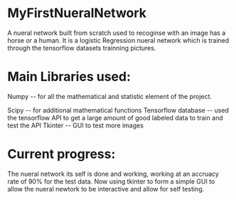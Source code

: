 # MyFirstNueralNetwork
A nueral network built from scratch used to recoginse with an image has a horse or a human. It is a logistic Regression nueral network which is trained through the tensorflow datasets trainning pictures.

# Main Libraries used:
Numpy -- for all the mathematical and statistic element of the project.

Scipy -- for additional mathematical functions
Tensorflow database -- used the tensorflow API to get a large amount of good labeled data to train and test the API
Tkinter -- GUI to test more images

# Current progress:
The nueral network its self is done and working, working at an accruacy rate of 90% for the test data.
Now using tkinter to form a simple GUI to allow the nueral newtork to be interactive and allow for self testing.
